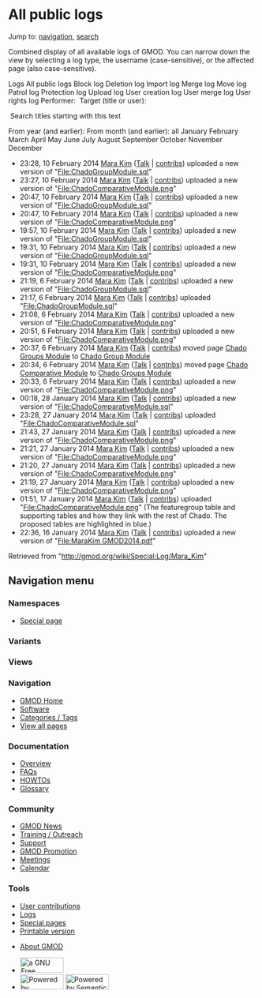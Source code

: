 <div id="mw-page-base" class="noprint">

</div>

<div id="mw-head-base" class="noprint">

</div>

<div id="content" class="mw-body" role="main">

<span id="top"></span>

<div id="mw-js-message" style="display:none;">

</div>



# <span dir="auto">All public logs</span>

<div id="bodyContent">

<div id="contentSub">

</div>

<div id="jump-to-nav" class="mw-jump">

Jump to: [navigation](#mw-navigation), [search](#p-search)

</div>

<div id="mw-content-text">

Combined display of all available logs of GMOD. You can narrow down the
view by selecting a log type, the username (case-sensitive), or the
affected page (also case-sensitive).

Logs All public logs Block log Deletion log Import log Merge log Move
log Patrol log Protection log Upload log User creation log User merge
log User rights log <span style="white-space: nowrap">Performer: </span>
<span style="white-space: nowrap">Target (title or user): </span>

 Search titles starting with this text

From year (and earlier): From month (and earlier): all January February
March April May June July August September October November December

- 23:28, 10 February 2014
  <a href="/wiki/User:Mara_Kim" class="mw-userlink"
  title="User:Mara Kim">Mara Kim</a> <span class="mw-usertoollinks">(<a
  href="/mediawiki/index.php?title=User_talk:Mara_Kim&amp;action=edit&amp;redlink=1"
  class="new" title="User talk:Mara Kim (page does not exist)">Talk</a>
  \|
  [contribs](/wiki/Special:Contributions/Mara_Kim "Special:Contributions/Mara Kim"))</span>
  uploaded a new version of
  "[File:ChadoGroupModule.sql](/wiki/File:ChadoGroupModule.sql "File:ChadoGroupModule.sql")"
- 23:27, 10 February 2014
  <a href="/wiki/User:Mara_Kim" class="mw-userlink"
  title="User:Mara Kim">Mara Kim</a> <span class="mw-usertoollinks">(<a
  href="/mediawiki/index.php?title=User_talk:Mara_Kim&amp;action=edit&amp;redlink=1"
  class="new" title="User talk:Mara Kim (page does not exist)">Talk</a>
  \|
  [contribs](/wiki/Special:Contributions/Mara_Kim "Special:Contributions/Mara Kim"))</span>
  uploaded a new version of
  "[File:ChadoComparativeModule.png](/wiki/File:ChadoComparativeModule.png "File:ChadoComparativeModule.png")"
- 20:47, 10 February 2014
  <a href="/wiki/User:Mara_Kim" class="mw-userlink"
  title="User:Mara Kim">Mara Kim</a> <span class="mw-usertoollinks">(<a
  href="/mediawiki/index.php?title=User_talk:Mara_Kim&amp;action=edit&amp;redlink=1"
  class="new" title="User talk:Mara Kim (page does not exist)">Talk</a>
  \|
  [contribs](/wiki/Special:Contributions/Mara_Kim "Special:Contributions/Mara Kim"))</span>
  uploaded a new version of
  "[File:ChadoGroupModule.sql](/wiki/File:ChadoGroupModule.sql "File:ChadoGroupModule.sql")"
- 20:47, 10 February 2014
  <a href="/wiki/User:Mara_Kim" class="mw-userlink"
  title="User:Mara Kim">Mara Kim</a> <span class="mw-usertoollinks">(<a
  href="/mediawiki/index.php?title=User_talk:Mara_Kim&amp;action=edit&amp;redlink=1"
  class="new" title="User talk:Mara Kim (page does not exist)">Talk</a>
  \|
  [contribs](/wiki/Special:Contributions/Mara_Kim "Special:Contributions/Mara Kim"))</span>
  uploaded a new version of
  "[File:ChadoComparativeModule.png](/wiki/File:ChadoComparativeModule.png "File:ChadoComparativeModule.png")"
- 19:57, 10 February 2014
  <a href="/wiki/User:Mara_Kim" class="mw-userlink"
  title="User:Mara Kim">Mara Kim</a> <span class="mw-usertoollinks">(<a
  href="/mediawiki/index.php?title=User_talk:Mara_Kim&amp;action=edit&amp;redlink=1"
  class="new" title="User talk:Mara Kim (page does not exist)">Talk</a>
  \|
  [contribs](/wiki/Special:Contributions/Mara_Kim "Special:Contributions/Mara Kim"))</span>
  uploaded a new version of
  "[File:ChadoGroupModule.sql](/wiki/File:ChadoGroupModule.sql "File:ChadoGroupModule.sql")"
- 19:31, 10 February 2014
  <a href="/wiki/User:Mara_Kim" class="mw-userlink"
  title="User:Mara Kim">Mara Kim</a> <span class="mw-usertoollinks">(<a
  href="/mediawiki/index.php?title=User_talk:Mara_Kim&amp;action=edit&amp;redlink=1"
  class="new" title="User talk:Mara Kim (page does not exist)">Talk</a>
  \|
  [contribs](/wiki/Special:Contributions/Mara_Kim "Special:Contributions/Mara Kim"))</span>
  uploaded a new version of
  "[File:ChadoGroupModule.sql](/wiki/File:ChadoGroupModule.sql "File:ChadoGroupModule.sql")"
- 19:31, 10 February 2014
  <a href="/wiki/User:Mara_Kim" class="mw-userlink"
  title="User:Mara Kim">Mara Kim</a> <span class="mw-usertoollinks">(<a
  href="/mediawiki/index.php?title=User_talk:Mara_Kim&amp;action=edit&amp;redlink=1"
  class="new" title="User talk:Mara Kim (page does not exist)">Talk</a>
  \|
  [contribs](/wiki/Special:Contributions/Mara_Kim "Special:Contributions/Mara Kim"))</span>
  uploaded a new version of
  "[File:ChadoComparativeModule.png](/wiki/File:ChadoComparativeModule.png "File:ChadoComparativeModule.png")"
- 21:19, 6 February 2014
  <a href="/wiki/User:Mara_Kim" class="mw-userlink"
  title="User:Mara Kim">Mara Kim</a> <span class="mw-usertoollinks">(<a
  href="/mediawiki/index.php?title=User_talk:Mara_Kim&amp;action=edit&amp;redlink=1"
  class="new" title="User talk:Mara Kim (page does not exist)">Talk</a>
  \|
  [contribs](/wiki/Special:Contributions/Mara_Kim "Special:Contributions/Mara Kim"))</span>
  uploaded a new version of
  "[File:ChadoGroupModule.sql](/wiki/File:ChadoGroupModule.sql "File:ChadoGroupModule.sql")"
- 21:17, 6 February 2014
  <a href="/wiki/User:Mara_Kim" class="mw-userlink"
  title="User:Mara Kim">Mara Kim</a> <span class="mw-usertoollinks">(<a
  href="/mediawiki/index.php?title=User_talk:Mara_Kim&amp;action=edit&amp;redlink=1"
  class="new" title="User talk:Mara Kim (page does not exist)">Talk</a>
  \|
  [contribs](/wiki/Special:Contributions/Mara_Kim "Special:Contributions/Mara Kim"))</span>
  uploaded
  "[File:ChadoGroupModule.sql](/wiki/File:ChadoGroupModule.sql "File:ChadoGroupModule.sql")"
- 21:08, 6 February 2014
  <a href="/wiki/User:Mara_Kim" class="mw-userlink"
  title="User:Mara Kim">Mara Kim</a> <span class="mw-usertoollinks">(<a
  href="/mediawiki/index.php?title=User_talk:Mara_Kim&amp;action=edit&amp;redlink=1"
  class="new" title="User talk:Mara Kim (page does not exist)">Talk</a>
  \|
  [contribs](/wiki/Special:Contributions/Mara_Kim "Special:Contributions/Mara Kim"))</span>
  uploaded a new version of
  "[File:ChadoComparativeModule.png](/wiki/File:ChadoComparativeModule.png "File:ChadoComparativeModule.png")"
- 20:51, 6 February 2014
  <a href="/wiki/User:Mara_Kim" class="mw-userlink"
  title="User:Mara Kim">Mara Kim</a> <span class="mw-usertoollinks">(<a
  href="/mediawiki/index.php?title=User_talk:Mara_Kim&amp;action=edit&amp;redlink=1"
  class="new" title="User talk:Mara Kim (page does not exist)">Talk</a>
  \|
  [contribs](/wiki/Special:Contributions/Mara_Kim "Special:Contributions/Mara Kim"))</span>
  uploaded a new version of
  "[File:ChadoComparativeModule.png](/wiki/File:ChadoComparativeModule.png "File:ChadoComparativeModule.png")"
- 20:37, 6 February 2014
  <a href="/wiki/User:Mara_Kim" class="mw-userlink"
  title="User:Mara Kim">Mara Kim</a> <span class="mw-usertoollinks">(<a
  href="/mediawiki/index.php?title=User_talk:Mara_Kim&amp;action=edit&amp;redlink=1"
  class="new" title="User talk:Mara Kim (page does not exist)">Talk</a>
  \|
  [contribs](/wiki/Special:Contributions/Mara_Kim "Special:Contributions/Mara Kim"))</span>
  moved page
  <a href="/mediawiki/index.php?title=Chado_Groups_Module&amp;redirect=no"
  class="mw-redirect" title="Chado Groups Module">Chado Groups Module</a>
  to [Chado Group Module](/wiki/Chado_Group_Module "Chado Group Module")
- 20:34, 6 February 2014
  <a href="/wiki/User:Mara_Kim" class="mw-userlink"
  title="User:Mara Kim">Mara Kim</a> <span class="mw-usertoollinks">(<a
  href="/mediawiki/index.php?title=User_talk:Mara_Kim&amp;action=edit&amp;redlink=1"
  class="new" title="User talk:Mara Kim (page does not exist)">Talk</a>
  \|
  [contribs](/wiki/Special:Contributions/Mara_Kim "Special:Contributions/Mara Kim"))</span>
  moved page <a
  href="/mediawiki/index.php?title=Chado_Comparative_Module&amp;redirect=no"
  class="mw-redirect" title="Chado Comparative Module">Chado Comparative
  Module</a> to <a href="/wiki/Chado_Groups_Module" class="mw-redirect"
  title="Chado Groups Module">Chado Groups Module</a>
- 20:33, 6 February 2014
  <a href="/wiki/User:Mara_Kim" class="mw-userlink"
  title="User:Mara Kim">Mara Kim</a> <span class="mw-usertoollinks">(<a
  href="/mediawiki/index.php?title=User_talk:Mara_Kim&amp;action=edit&amp;redlink=1"
  class="new" title="User talk:Mara Kim (page does not exist)">Talk</a>
  \|
  [contribs](/wiki/Special:Contributions/Mara_Kim "Special:Contributions/Mara Kim"))</span>
  uploaded a new version of
  "[File:ChadoComparativeModule.png](/wiki/File:ChadoComparativeModule.png "File:ChadoComparativeModule.png")"
- 00:18, 28 January 2014
  <a href="/wiki/User:Mara_Kim" class="mw-userlink"
  title="User:Mara Kim">Mara Kim</a> <span class="mw-usertoollinks">(<a
  href="/mediawiki/index.php?title=User_talk:Mara_Kim&amp;action=edit&amp;redlink=1"
  class="new" title="User talk:Mara Kim (page does not exist)">Talk</a>
  \|
  [contribs](/wiki/Special:Contributions/Mara_Kim "Special:Contributions/Mara Kim"))</span>
  uploaded a new version of
  "[File:ChadoComparativeModule.sql](/wiki/File:ChadoComparativeModule.sql "File:ChadoComparativeModule.sql")"
- 23:28, 27 January 2014
  <a href="/wiki/User:Mara_Kim" class="mw-userlink"
  title="User:Mara Kim">Mara Kim</a> <span class="mw-usertoollinks">(<a
  href="/mediawiki/index.php?title=User_talk:Mara_Kim&amp;action=edit&amp;redlink=1"
  class="new" title="User talk:Mara Kim (page does not exist)">Talk</a>
  \|
  [contribs](/wiki/Special:Contributions/Mara_Kim "Special:Contributions/Mara Kim"))</span>
  uploaded
  "[File:ChadoComparativeModule.sql](/wiki/File:ChadoComparativeModule.sql "File:ChadoComparativeModule.sql")"
- 21:43, 27 January 2014
  <a href="/wiki/User:Mara_Kim" class="mw-userlink"
  title="User:Mara Kim">Mara Kim</a> <span class="mw-usertoollinks">(<a
  href="/mediawiki/index.php?title=User_talk:Mara_Kim&amp;action=edit&amp;redlink=1"
  class="new" title="User talk:Mara Kim (page does not exist)">Talk</a>
  \|
  [contribs](/wiki/Special:Contributions/Mara_Kim "Special:Contributions/Mara Kim"))</span>
  uploaded a new version of
  "[File:ChadoComparativeModule.png](/wiki/File:ChadoComparativeModule.png "File:ChadoComparativeModule.png")"
- 21:21, 27 January 2014
  <a href="/wiki/User:Mara_Kim" class="mw-userlink"
  title="User:Mara Kim">Mara Kim</a> <span class="mw-usertoollinks">(<a
  href="/mediawiki/index.php?title=User_talk:Mara_Kim&amp;action=edit&amp;redlink=1"
  class="new" title="User talk:Mara Kim (page does not exist)">Talk</a>
  \|
  [contribs](/wiki/Special:Contributions/Mara_Kim "Special:Contributions/Mara Kim"))</span>
  uploaded a new version of
  "[File:ChadoComparativeModule.png](/wiki/File:ChadoComparativeModule.png "File:ChadoComparativeModule.png")"
- 21:20, 27 January 2014
  <a href="/wiki/User:Mara_Kim" class="mw-userlink"
  title="User:Mara Kim">Mara Kim</a> <span class="mw-usertoollinks">(<a
  href="/mediawiki/index.php?title=User_talk:Mara_Kim&amp;action=edit&amp;redlink=1"
  class="new" title="User talk:Mara Kim (page does not exist)">Talk</a>
  \|
  [contribs](/wiki/Special:Contributions/Mara_Kim "Special:Contributions/Mara Kim"))</span>
  uploaded a new version of
  "[File:ChadoComparativeModule.png](/wiki/File:ChadoComparativeModule.png "File:ChadoComparativeModule.png")"
- 21:19, 27 January 2014
  <a href="/wiki/User:Mara_Kim" class="mw-userlink"
  title="User:Mara Kim">Mara Kim</a> <span class="mw-usertoollinks">(<a
  href="/mediawiki/index.php?title=User_talk:Mara_Kim&amp;action=edit&amp;redlink=1"
  class="new" title="User talk:Mara Kim (page does not exist)">Talk</a>
  \|
  [contribs](/wiki/Special:Contributions/Mara_Kim "Special:Contributions/Mara Kim"))</span>
  uploaded a new version of
  "[File:ChadoComparativeModule.png](/wiki/File:ChadoComparativeModule.png "File:ChadoComparativeModule.png")"
- 01:51, 17 January 2014
  <a href="/wiki/User:Mara_Kim" class="mw-userlink"
  title="User:Mara Kim">Mara Kim</a> <span class="mw-usertoollinks">(<a
  href="/mediawiki/index.php?title=User_talk:Mara_Kim&amp;action=edit&amp;redlink=1"
  class="new" title="User talk:Mara Kim (page does not exist)">Talk</a>
  \|
  [contribs](/wiki/Special:Contributions/Mara_Kim "Special:Contributions/Mara Kim"))</span>
  uploaded
  "[File:ChadoComparativeModule.png](/wiki/File:ChadoComparativeModule.png "File:ChadoComparativeModule.png")"
  <span class="comment">(The featuregroup table and supporting tables
  and how they link with the rest of Chado. The proposed tables are
  highlighted in blue.)</span>
- 22:36, 16 January 2014
  <a href="/wiki/User:Mara_Kim" class="mw-userlink"
  title="User:Mara Kim">Mara Kim</a> <span class="mw-usertoollinks">(<a
  href="/mediawiki/index.php?title=User_talk:Mara_Kim&amp;action=edit&amp;redlink=1"
  class="new" title="User talk:Mara Kim (page does not exist)">Talk</a>
  \|
  [contribs](/wiki/Special:Contributions/Mara_Kim "Special:Contributions/Mara Kim"))</span>
  uploaded a new version of "[File:MaraKim
  GMOD2014.pdf](/wiki/File:MaraKim_GMOD2014.pdf "File:MaraKim GMOD2014.pdf")"

</div>

<div class="printfooter">

Retrieved from "<http://gmod.org/wiki/Special:Log/Mara_Kim>"

</div>

<div id="catlinks" class="catlinks catlinks-allhidden">

</div>

<div class="visualClear">

</div>

</div>

</div>

<div id="mw-navigation">

## Navigation menu

<div id="mw-head">



<div id="left-navigation">

<div id="p-namespaces" class="vectorTabs" role="navigation"
aria-labelledby="p-namespaces-label">

### Namespaces

- <span id="ca-nstab-special">[Special
  page](/wiki/Special:Log/Mara_Kim "This is a special page, you cannot edit the page itself")</span>

</div>

<div id="p-variants" class="vectorMenu emptyPortlet" role="navigation"
aria-labelledby="p-variants-label">

### 

### Variants[](#)

<div class="menu">

</div>

</div>

</div>

<div id="right-navigation">

<div id="p-views" class="vectorTabs emptyPortlet" role="navigation"
aria-labelledby="p-views-label">

### Views

</div>



</div>



</div>

</div>

</div>

<div id="mw-panel">

<div id="p-logo" role="banner">

<a href="/wiki/Main_Page"
style="background-image: url(http://gmod.org/images/GMOD-cogs.png);"
title="Visit the main page"></a>

</div>

<div id="p-Navigation" class="portal" role="navigation"
aria-labelledby="p-Navigation-label">

### Navigation

<div class="body">

- <span id="n-GMOD-Home">[GMOD Home](/wiki/Main_Page)</span>
- <span id="n-Software">[Software](/wiki/GMOD_Components)</span>
- <span id="n-Categories-.2F-Tags">[Categories /
  Tags](/wiki/Categories)</span>
- <span id="n-View-all-pages">[View all
  pages](/wiki/Special:AllPages)</span>

</div>

</div>

<div id="p-Documentation" class="portal" role="navigation"
aria-labelledby="p-Documentation-label">

### Documentation

<div class="body">

- <span id="n-Overview">[Overview](/wiki/Overview)</span>
- <span id="n-FAQs">[FAQs](/wiki/Category:FAQ)</span>
- <span id="n-HOWTOs">[HOWTOs](/wiki/Category:HOWTO)</span>
- <span id="n-Glossary">[Glossary](/wiki/Glossary)</span>

</div>

</div>

<div id="p-Community" class="portal" role="navigation"
aria-labelledby="p-Community-label">

### Community

<div class="body">

- <span id="n-GMOD-News">[GMOD News](/wiki/GMOD_News)</span>
- <span id="n-Training-.2F-Outreach">[Training /
  Outreach](/wiki/Training_and_Outreach)</span>
- <span id="n-Support">[Support](/wiki/Support)</span>
- <span id="n-GMOD-Promotion">[GMOD
  Promotion](/wiki/GMOD_Promotion)</span>
- <span id="n-Meetings">[Meetings](/wiki/Meetings)</span>
- <span id="n-Calendar">[Calendar](/wiki/Calendar)</span>

</div>

</div>

<div id="p-tb" class="portal" role="navigation"
aria-labelledby="p-tb-label">

### Tools

<div class="body">

- <span id="t-contributions">[User
  contributions](/wiki/Special:Contributions/Mara_Kim "A list of contributions of this user")</span>
- <span id="t-log">[Logs](/wiki/Special:Log/Mara_Kim)</span>
- <span id="t-specialpages"><a href="/wiki/Special:SpecialPages" accesskey="q"
  title="A list of all special pages [q]">Special pages</a></span>
- <span id="t-print"><a
  href="/mediawiki/index.php?title=Special:Log/Mara_Kim&amp;printable=yes"
  rel="alternate" accesskey="p"
  title="Printable version of this page [p]">Printable version</a></span>

</div>

</div>

</div>

</div>

<div id="footer" role="contentinfo">

- <span id="footer-places-about">[About
  GMOD](/wiki/GMOD:About "GMOD:About")</span>

<!-- -->

- <span id="footer-copyrightico">[<img src="http://www.gnu.org/graphics/gfdl-logo-small.png" width="88"
  height="31" alt="a GNU Free Documentation License" />](http://www.gnu.org/licenses/fdl-1.3.html)</span>
- <span id="footer-poweredbyico">[<img src="/mediawiki/skins/common/images/poweredby_mediawiki_88x31.png"
  width="88" height="31" alt="Powered by MediaWiki" />](//www.mediawiki.org/)
  [<img
  src="/mediawiki/extensions/SemanticMediaWiki/includes/../resources/images/smw_button.png"
  width="88" height="31" alt="Powered by Semantic MediaWiki" />](https://www.semantic-mediawiki.org/wiki/Semantic_MediaWiki)</span>

<div style="clear:both">

</div>

</div>
